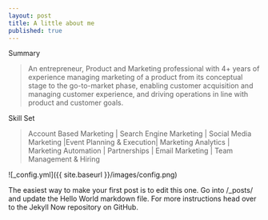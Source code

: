 ```yaml
---
layout: post
title: A little about me
published: true
---
```


Summary 	
> An entrepreneur, Product and Marketing professional with 4+ years of experience managing marketing of a product from its conceptual stage to the go-to-market phase, enabling customer acquisition and managing customer experience, and driving operations in line with product and customer goals.

Skill Set 	
> Account Based Marketing | Search Engine Marketing | Social Media Marketing |Event Planning & 	Execution| Marketing Analytics | Marketing Automation | Partnerships | Email Marketing | Team Management & Hiring




![_config.yml]({{ site.baseurl }}/images/config.png)

The easiest way to make your first post is to edit this one. Go into /_posts/ and update the Hello World markdown file. For more instructions head over to the Jekyll Now repository on GitHub.
